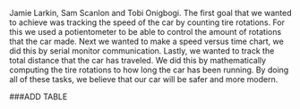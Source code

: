 Jamie Larkin, Sam Scanlon and Tobi Onigbogi.
The first goal that we wanted to achieve was tracking the speed of the car by counting tire rotations. For this we used a potientometer to be able to control the amount of rotations that the car made. 
Next we wanted to make a speed versus time chart, we did this by serial monitor communication.
Lastly, we wanted to track the total distance that the car has traveled. We did this by mathematically computing the tire rotations to how long the car has been running. 
By doing all of these tasks, we believe that our car will be safer and more modern. 

###ADD TABLE
